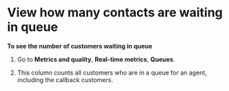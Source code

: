 # View how many contacts are waiting in queue<a name="view-contacts-in-queue"></a>

**To see the number of customers waiting in queue**

1. Go to **Metrics and quality**, **Real\-time metrics**, **Queues**\.

1. This column counts all customers who are in a queue for an agent, including the callback customers\.